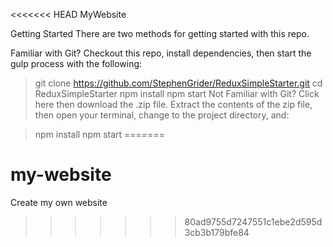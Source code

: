 <<<<<<< HEAD
MyWebsite

Getting Started
There are two methods for getting started with this repo.

Familiar with Git?
Checkout this repo, install dependencies, then start the gulp process with the following:

> git clone https://github.com/StephenGrider/ReduxSimpleStarter.git
> cd ReduxSimpleStarter
> npm install
> npm start
> Not Familiar with Git?
> Click here then download the .zip file. Extract the contents of the zip file, then open your terminal, change to the project directory, and:

> npm install
> npm start
=======
# my-website
Create my own website
>>>>>>> 80ad9755d7247551c1ebe2d595d3cb3b179bfe84
